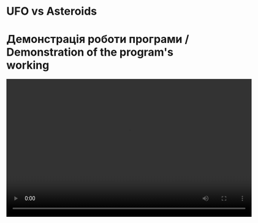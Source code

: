 # UFO vs Asteroids
# Демонстрація роботи програми / Demonstration of the program's working
<video width="640" height="360" controls>
  <source src="Demonstration/UfoVSAsteroids_gameplay.mp4" type="video/mp4">
  Your browser does not support the video tag.
</video>
